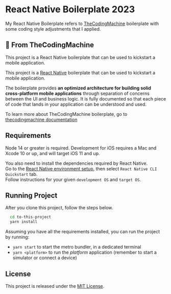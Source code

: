 
# React Native Boilerplate 2023

My React Native Boilerplate refers to [TheCodingMachine](https://github.com/thecodingmachine/react-native-boilerplate) boilerplate with some coding style adjustments that I applied.


## 🚀 From TheCodingMachine
This project is a React Native boilerplate that can be used to kickstart a mobile application.

This project is a [React Native](https://facebook.github.io/react-native/) boilerplate that can be used to kickstart a mobile application.

The boilerplate provides **an optimized architecture for building solid cross-platform mobile applications** through separation of concerns between the UI and business logic. It is fully documented so that each piece of code that lands in your application can be understood and used.

To learn more about TheCodingMachine boilerplate, go to [thecodingmachine documentation](https://thecodingmachine.github.io/react-native-boilerplate)


## Requirements

Node 14 or greater is required. Development for iOS requires a Mac and Xcode 10 or up, and will target iOS 11 and up.

You also need to install the dependencies required by React Native.  
Go to the [React Native environment setup](https://reactnative.dev/docs/environment-setup), then select `React Native CLI Quickstart` tab.  
Follow instructions for your given `development OS` and `target OS`.

## Running Project

After you clone this project, follow the steps below.

```bash
  cd to-this-project
  yarn install
```
Assuming you have all the requirements installed, you can run the project by running:

- `yarn start` to start the metro bundler, in a dedicated terminal
- `yarn <platform>` to run the *platform* application (remember to start a simulator or connect a device)

    
## License

This project is released under the [MIT License](LICENSE).


